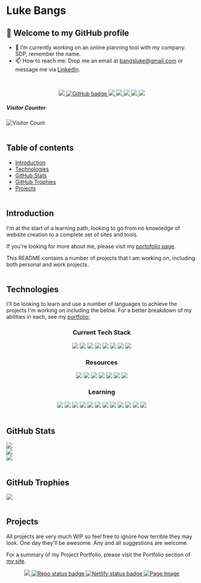 # Luke Bangs

<!-- **bangsluke/bangsluke** is a ✨ _special_ ✨ repository because its `README.md` (this file) appears on your GitHub profile. -->

## 👋 Welcome to my GitHub profile

- 🔭 I’m currently working on an online planning tool with my company. SDP, remember the name.
- 📫 How to reach me: Drop me an email at bangsluke@gmail.com or message me via [LinkedIn](https://www.linkedin.com/in/bangsluke/).

<br>

<!-- Badges -->
<p align="center">
  <!-- Gmail -->
  <a href="mailto:bangsluke@gmail.com">
    <img src="https://img.shields.io/badge/Gmail-D14836?style=for-the-badge&logo=gmail&logoColor=white">
  </a>
  <!-- GitHub -->
  <a href="https://github.com/bangsluke?tab=followers">
    <img src="https://img.shields.io/github/followers/bangsluke?label=Followers&logo=GitHub&style=for-the-badge" alt="GitHub badge" />
  </a>
  <!-- Twitter -->
  <a href="http://twitter.com/bangsluke">
    <img src="https://img.shields.io/twitter/follow/bangsluke?label=Twitter&logo=twitter&style=for-the-badge" />
  </a>
  <!-- LinkedIn -->
  <a href="https://www.linkedin.com/in/bangsluke/">
    <img src="https://img.shields.io/badge/LinkedIn-0077B5?style=for-the-badge&logo=linkedin&logoColor=white">
  </a>
  <!-- Spotify -->
  <a href="https://open.spotify.com/user/11169341890">
    <img src="https://img.shields.io/badge/Spotify-1ED760?&style=for-the-badge&logo=spotify&logoColor=white">
  </a>
  <!-- Dev.to -->
  <a href="https://dev.to/bangsluke">
    <img src="https://img.shields.io/badge/dev.to-0A0A0A?style=for-the-badge&logo=dev.to&logoColor=white">
  </a>
  <!-- Medium -->
  <a href="https://dev.to/bangsluke">
    <img src="https://img.shields.io/badge/Medium-12100E?style=for-the-badge&logo=medium&logoColor=white">
  </a>
</p>

##### Visitor Counter

![Visitor Count](https://profile-counter.glitch.me/bangsluke/count.svg)

<img src="https://tse4.mm.bing.net/th?id=OIP.YYSYW_-wx2FcjSFva-kq7gHaCm&pid=Api" width="1000" height="2">

## Table of contents

- [Introduction](#introduction)
- [Technologies](#technologies)
- [GitHub Stats](#github-stats)
- [GitHub Trophies](#github-trophies)
- [Projects](#projects)

<img src="https://tse4.mm.bing.net/th?id=OIP.YYSYW_-wx2FcjSFva-kq7gHaCm&pid=Api" width="1000" height="2">

## Introduction

I'm at the start of a learning path, looking to go from no knowledge of website creation to a complete set of sites and tools.

If you're looking for more about me, please visit my [portofolio page](https://bangsluke-portfolio.netlify.app/).

This README contains a number of projects that I am working on, including both personal and work projects.

<img src="https://tse4.mm.bing.net/th?id=OIP.YYSYW_-wx2FcjSFva-kq7gHaCm&pid=Api" width="1000" height="2">

## Technologies

I'll be looking to learn and use a number of languages to achieve the projects I'm working on including the below. For a better breakdown of my abilities in each, see my [portfolio](https://bangsluke-portfolio.netlify.app/);

<!-- Language Badges -->
<h3 align="center">Current Tech Stack</h3>
<p align="center">
  <img src="https://img.shields.io/badge/HTML5-E34F26?style=for-the-badge&logo=html5&logoColor=white">
  <img src="https://img.shields.io/badge/CSS3-1572B6?style=for-the-badge&logo=css3&logoColor=white">
  <img src="https://img.shields.io/badge/JavaScript-F7DF1E?style=for-the-badge&logo=javascript&logoColor=black">
  <img src="https://img.shields.io/badge/React-20232A?style=for-the-badge&logo=react&logoColor=61DAFB">
  <img src="https://img.shields.io/badge/Neo4j-008CC1?style=for-the-badge&logo=neo4j&logoColor=white">
  <img src="https://img.shields.io/badge/MySQL-00000F?style=for-the-badge&logo=mysql&logoColor=white">
  <img src="https://img.shields.io/badge/jquery-%230769AD.svg?style=for-the-badge&logo=jquery&logoColor=white">
  <img src="https://img.shields.io/badge/java-%23ED8B00.svg?style=for-the-badge&logo=java&logoColor=white">
  <br>
</p>

<!-- Resources Badges -->
<h3 align="center">Resources</h3>
<p align="center">
  <img src="https://img.shields.io/badge/Microsoft_Office-D83B01?style=for-the-badge&logo=microsoft-office&logoColor=white">
  <img src="https://img.shields.io/badge/Microsoft_Excel-217346?style=for-the-badge&logo=microsoft-excel&logoColor=white">
  <img src="https://img.shields.io/badge/netlify-%23000000.svg?style=for-the-badge&logo=netlify&logoColor=#00C7B7">
  <img src="https://img.shields.io/badge/Google%20Cloud-%234285F4.svg?style=for-the-badge&logo=google-cloud&logoColor=white">
  <img src="https://img.shields.io/badge/Trello-%23026AA7.svg?style=for-the-badge&logo=Trello&logoColor=white">
  <img src="https://img.shields.io/badge/Canva-%2300C4CC.svg?style=for-the-badge&logo=Canva&logoColor=white">
  <img src="https://img.shields.io/badge/ESLint-4B3263?style=for-the-badge&logo=eslint&logoColor=white">
  <br>
</p>

<h3 align="center">Learning</h3>
<p align="center">
  <img src="https://img.shields.io/badge/figma-%23F24E1E.svg?style=for-the-badge&logo=figma&logoColor=white">
  <img src="https://img.shields.io/badge/TypeScript-007ACC?style=for-the-badge&logo=typescript&logoColor=white">
  <img src="https://img.shields.io/badge/Next-black?style=for-the-badge&logo=next.js&logoColor=white">
  <img src="https://img.shields.io/badge/nestjs-%23E0234E.svg?style=for-the-badge&logo=nestjs&logoColor=white">
  <img src="https://img.shields.io/badge/-GraphQL-E10098?style=for-the-badge&logo=graphql&logoColor=white">
  <img src="https://img.shields.io/badge/-ApolloGraphQL-311C87?style=for-the-badge&logo=apollo-graphql">
  <img src="https://img.shields.io/badge/azure-%230072C6.svg?style=for-the-badge&logo=azure-devops&logoColor=white">
  <img src="https://img.shields.io/badge/Node.js-43853D?style=for-the-badge&logo=node.js&logoColor=white">
  <img src="https://img.shields.io/badge/Sass-CC6699?style=for-the-badge&logo=sass&logoColor=white">
  <img src="https://img.shields.io/badge/React_Native-20232A?style=for-the-badge&logo=react&logoColor=61DAFBk">
  <img src="https://img.shields.io/badge/Flutter-%2302569B.svg?style=for-the-badge&logo=Flutter&logoColor=white">
  <img src="https://img.shields.io/badge/Postman-FF6C37?style=for-the-badge&logo=postman&logoColor=white">
  <br>
</p>

<img src="https://tse4.mm.bing.net/th?id=OIP.YYSYW_-wx2FcjSFva-kq7gHaCm&pid=Api" width="1000" height="2">

## GitHub Stats

<!-- Profile built using https://gprm.itsvg.in/ -->

<!-- Most Used Languages -->
![](https://github-readme-stats.vercel.app/api?username=bangsluke&theme=city_light&hide_border=false&include_all_commits=true&count_private=true)<br/>
![](https://github-readme-streak-stats.herokuapp.com/?user=bangsluke&theme=city_light&hide_border=false)<br/>
![](https://github-readme-stats.vercel.app/api/top-langs/?username=bangsluke&theme=city_light&hide_border=false&include_all_commits=true&count_private=true&layout=compact)

<img src="https://tse4.mm.bing.net/th?id=OIP.YYSYW_-wx2FcjSFva-kq7gHaCm&pid=Api" width="1000" height="2">

## GitHub Trophies

![](https://github-profile-trophy.vercel.app/?username=bangsluke&theme=radical&no-frame=false&no-bg=false&margin-w=4)

<img src="https://tse4.mm.bing.net/th?id=OIP.YYSYW_-wx2FcjSFva-kq7gHaCm&pid=Api" width="1000" height="2">

## Projects

All projects are very much WIP so feel free to ignore how terrible they may look. One day they'll be awesome. Any and all suggestions are welcome.

For a summary of my Project Portfolio, please visit the Portfolio section of [my site](https://bangsluke-portfolio.netlify.app/).

<!-- Project Badges and Image -->
<p align="center">
  <a href="https://bangsluke-portfolio.netlify.app/" alt="Stable release version badge">
    <img src="https://img.shields.io/badge/version-0.1.0-blue)" />
  </a>
  <a href="https://bangsluke-portfolio.netlify.app/">
    <img src="https://img.shields.io/badge/Repo_Status-Active-informational?style=flat&logo=LOGO_NAME&logoColor=white&color=2bbc8a)" alt="Repo status badge" />
  </a>
  <a href="https://bangsluke-portfolio.netlify.app/">
    <img src="https://api.netlify.com/api/v1/badges/74382ffe-3ab7-4286-b952-4f39139e869c/deploy-status" alt="Netlify status badge" />
  </a>

  <a href="https://bangsluke-portfolio.netlify.app/">
    <img src="https://user-images.githubusercontent.com/61457009/174317739-4625d14d-7b5e-4609-b5c7-a342162e7a09.png" alt="Page Image" width="auto" />
  </a>
</p>
